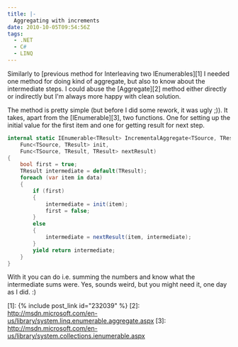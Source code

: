 ```yaml
---
title: |-
  Aggregating with increments
date: 2010-10-05T09:54:56Z
tags:
  - .NET
  - C#
  - LINQ
---
```

Similarly to [previous method for Interleaving two IEnumerables][1] I needed one method for doing kind of aggregate, but also to know about the intermediate steps. I could abuse the [Aggregate][2] method either directly or indirectly but I'm always more happy with clean solution.

The method is pretty simple (but before I did some rework, it was ugly ;)). It takes, apart from the [IEnumerable][3], two functions. One for setting up the initial value for the first item and one for getting result for next step.

```csharp
internal static IEnumerable<TResult> IncrementalAggregate<TSource, TResult>(this IEnumerable<TSource> data,
	Func<TSource, TResult> init,
	Func<TSource, TResult, TResult> nextResult)
{
	bool first = true;
	TResult intermediate = default(TResult);
	foreach (var item in data)
	{
		if (first)
		{
			intermediate = init(item);
			first = false;
		}
		else
		{
			intermediate = nextResult(item, intermediate);
		}
		yield return intermediate;
	}
}
```

With it you can do i.e. summing the numbers and know what the intermediate sums were. Yes, sounds weird, but you might need it, one day as I did. :)

[1]: {% include post_link id="232039" %}
[2]: http://msdn.microsoft.com/en-us/library/system.linq.enumerable.aggregate.aspx
[3]: http://msdn.microsoft.com/en-us/library/system.collections.ienumerable.aspx